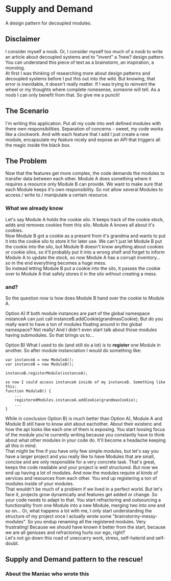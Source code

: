 Supply and Demand
=================

A design pattern for decoupled modules.

Disclaimer
----------
I consider myself a noob. Or, I consider myself too much of a noob to write an article about decoupled systems and to "invent" a ?new? design pattern. You can understand this piece of text as a brainstorm, an inspiration, a monolog.  
At first I was thinking of researching more about design patterns and decoupled systems before I put this out into the wild. But knowing, that error is inevidable, it doesn't really matter. If I was trying to reinvent the wheel or my thoughts where complete nonesense, someone will tell. As a noob I can only benefit from that. So give me a punch!

The Scenario
------------
I'm writing this application. Put all my code into well defined modules with there own responsibilities. Separation of concerns - sweet, my code works like a clockwork. And with each feature that I add I just create a new module, encapsulate my feature nicely and expose an API that triggers all the magic inside the black box.

The Problem
-----------
Now that the features get more complex, the code demands the modules to transfer data between each other. Module A does something where it requires a resource only Module B can provide. We want to make sure that each Module keeps it's own responsibility. So not allow several Modules to access / write to / manipulate a certain resource.

### What we already know
Let's say Module A holds the cookie silo. It keeps track of the cookie stock, adds and removes cookies from this silo. Module A knows all about it's cookies.  
Now Module B got a cookie as a present from it's grandma and wants to put it into the cookie silo to store it for later use. We can't just let Module B put the cookie into the silo, but Module B doesn't know anything about cookies or cookie silos, so it'll probably put it into a wrong shelf and forget to inform Module A to update the stock, so now Module A has a corrupt inventory... so in the end everything becomes a huge mess.  
So instead letting Module B put a cookie into the silo, it passes the cookie over to Module A that safely stores it in the silo without creating a mess.

### and?
So the question now is how does Module B hand over the cookie to Module A.  
  
Option A) If both module instances are part of the global namespace instanceA can just call instanceB.addCookie(grandmasCookie); But do you really want to have a ton of modules floating around in the global namespace? Not really! And I didn't even start talk about those modules having submodules. So that brings us to...  
  
Option B) What I used to do (and still do a lot) is to __register__ one Module in another. So after module instanciation I would do something like:
````
var instanceA = new ModuleA();
var instanceB = new ModuleB();

instanceB.registerModule(instanceA);

so now I could access instanceA inside of my instanceB. Something like this:
function ModuleB() {
	...
	registeredModules.instanceA.addCookie(grandmasCookie);
	...
}
````
While in conclusion Option B) is much better than Option A), Module A and Module B still have to know alot about eachother. About  their existenc and how the api looks like each one of them is exposing. You start loosing focus of the module you're currently writing because you constantly have to think about what other modules in your code do. It'll become a headache keeping all this in mind.  
That might be fine if you have only few simple modules, but let's say you have a larger project and you really like to have Modules that are small, concise and are only responsible for a very concrete task. That's great, keeps the code readable and your project is well structured. But now we end up having a lot of modules. And now the modules require al kinds of services and resources from each other. You end up registering a ton of modules inside of your modules.  
That wouldn't be much of a problem if we lived in a perfect world. But let's face it, projects grow dynamically and features get added or change. So your code needs to adapt to that. You start refractoring and outsourcing a functionality from one Module into a new Module, merging two into one and so on... Or, what happens a lot with me, I only start understanding the structure of my project once I actually wrote some "brainstormy-messy-modules". So you endup renaming all the registered modules. Very frustrating! Because we should have known it better from the start, because we are all geniuses and refractoring hurts our ego, right?  
Let's not go down this road of  uneccarry work, stress, self-haterid and self-doubt.

Supply and Demand pattern to the rescue!
------------


### About the Maniac who wrote this


